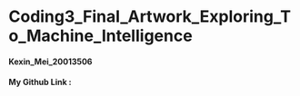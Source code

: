 # Coding3_Final_Artwork_Exploring_To_Machine_Intelligence
#### Kexin_Mei_20013506
#### My Github Link : 
